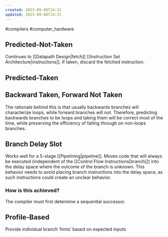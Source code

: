 ```yaml
---
created: 2023-09-08T14:31
updated: 2023-09-08T14:31
---
```

#compilers #computer_hardware 

## Predicted-Not-Taken
Continues to [[Datapath Design|fetch]] [[Instruction Set Architecture|instructions]]. If taken, discard the fetched instruction.

## Predicted-Taken

## Backward Taken, Forward Not Taken
The rationale behind this is that usually backwards branches will characterize loops, while forward branches will not. Therefore, predicting backwards branches to be loops and taking them will be correct most of the time, while preserving the efficiency of falling through on non-loops branches.

## Branch Delay Slot
Works well for a 5-stage [[Pipelining|pipeline]]. Moves code that will always be executed (independent of the [[Control Flow Instructions|branch]]) into the delay space where the outcome of the branch is unknown. This behavior needs to avoid placing branch instructions into the delay space, as such instructions could create an unclear behavior.
### How is this achieved?
The compiler must first determine a sequential successor.

## Profile-Based
Provide individual branch ‘hints’ based on expected inputs